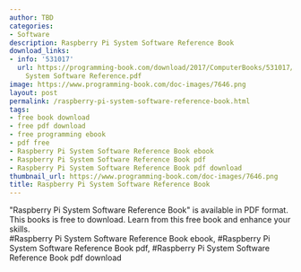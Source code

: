 ```yaml
---
author: TBD
categories:
- Software
description: Raspberry Pi System Software Reference Book
download_links:
- info: '531017'
  url: https://programming-book.com/download/2017/ComputerBooks/531017/Raspberry Pi
    System Software Reference.pdf
image: https://www.programming-book.com/doc-images/7646.png
layout: post
permalink: /raspberry-pi-system-software-reference-book.html
tags:
- free book download
- free pdf download
- free programming ebook
- pdf free
- Raspberry Pi System Software Reference Book ebook
- Raspberry Pi System Software Reference Book pdf
- Raspberry Pi System Software Reference Book pdf download
thumbnail_url: https://www.programming-book.com/doc-images/7646.png
title: Raspberry Pi System Software Reference Book
---
```


 
<div class="item-desc text-justify">
  "Raspberry Pi System Software Reference Book" is available in PDF format. This books is free to download. Learn from this free book and enhance your skills.
  <br>
  #Raspberry Pi System Software Reference Book ebook, #Raspberry Pi System Software Reference Book pdf, #Raspberry Pi System Software Reference Book pdf download
</div>